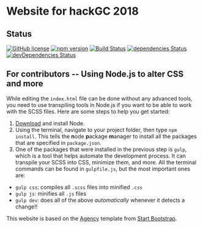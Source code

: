 # Website for hackGC 2018

## Status

[![GitHub license](https://img.shields.io/badge/license-MIT-blue.svg)](https://raw.githubusercontent.com/BlackrockDigital/startbootstrap-agency/master/LICENSE)
[![npm version](https://img.shields.io/npm/v/startbootstrap-agency.svg)](https://www.npmjs.com/package/startbootstrap-agency)
[![Build Status](https://travis-ci.org/BlackrockDigital/startbootstrap-agency.svg?branch=master)](https://travis-ci.org/BlackrockDigital/startbootstrap-agency)
[![dependencies Status](https://david-dm.org/BlackrockDigital/startbootstrap-agency/status.svg)](https://david-dm.org/BlackrockDigital/startbootstrap-agency)
[![devDependencies Status](https://david-dm.org/BlackrockDigital/startbootstrap-agency/dev-status.svg)](https://david-dm.org/BlackrockDigital/startbootstrap-agency?type=dev)


## For contributors -- Using Node.js to alter CSS and more

While editing the `index.html` file can be done without any advanced tools, you need to use transpiling tools in Node.js if you want to be able to work with the SCSS files. Here are some steps to help you get started:
1. [Download](https://nodejs.org/en/download/) and install Node.
2. Using the terminal, navigate to your project folder, then type `npm install`. This tells the **n**ode **p**ackage **m**anager to install all the packages that are specified in `package.json`.
3. One of the packages that were installed in the previous step is `gulp`, which is a tool that helps automate the development process. It can transpile your SCSS into CSS, minimize them, and more. All the terminal commands can be found in `gulpfile.js`, but the most important ones are:
  - `gulp css`: compiles all `.scss` files into minified `.css`
  - `gulp js`: minifies all `.js` files
  - `gulp dev`: does all of the above *automatically* whenever it detects a change!!

This website is based on the [Agency](https://blackrockdigital.github.io/startbootstrap-agency/) template from [Start Bootstrap](https://startbootstrap.com/template-overviews/agency/).
